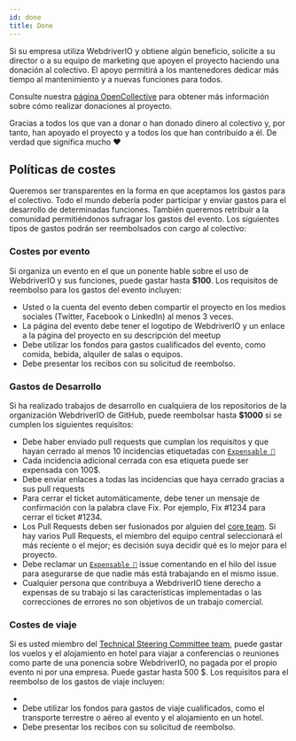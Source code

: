 ```yaml
---
id: done
title: Done
---
```


Si su empresa utiliza WebdriverIO y obtiene algún beneficio, solicite a su director o a su equipo de marketing que apoyen el proyecto haciendo una donación al colectivo. El apoyo permitirá a los mantenedores dedicar más tiempo al mantenimiento y a nuevas funciones para todos.

Consulte nuestra [página OpenCollective](https://opencollective.com/webdriverio) para obtener más información sobre cómo realizar donaciones al proyecto.

Gracias a todos los que van a donar o han donado dinero al colectivo y, por tanto, han apoyado el proyecto y a todos los que han contribuido a él. De verdad que significa mucho ❤️

## Políticas de costes

Queremos ser transparentes en la forma en que aceptamos los gastos para el colectivo. Todo el mundo debería poder participar y enviar gastos para el desarrollo de determinadas funciones. También queremos retribuir a la comunidad permitiéndonos sufragar los gastos del evento. Los siguientes tipos de gastos podrán ser reembolsados con cargo al colectivo:

### Costes por evento

Si organiza un evento en el que un ponente hable sobre el uso de WebdriverIO y sus funciones, puede gastar hasta __$100__. Los requisitos de reembolso para los gastos del evento incluyen:

- Usted o la cuenta del evento deben compartir el proyecto en los medios sociales (Twitter, Facebook o LinkedIn) al menos 3 veces.
- La página del evento debe tener el logotipo de WebdriverIO y un enlace a la página del proyecto en su descripción del meetup
- Debe utilizar los fondos para gastos cualificados del evento, como comida, bebida, alquiler de salas o equipos.
- Debe presentar los recibos con su solicitud de reembolso.

### Gastos de Desarrollo

Si ha realizado trabajos de desarrollo en cualquiera de los repositorios de la organización WebdriverIO de GitHub, puede reembolsar hasta __$1000__ si se cumplen los siguientes requisitos:

- Debe haber enviado pull requests que cumplan los requisitos y que hayan cerrado al menos 10 incidencias etiquetadas con [`Expensable 💸`](https://github.com/webdriverio/webdriverio/labels/Expensable%20%F0%9F%92%B8)
- Cada incidencia adicional cerrada con esa etiqueta puede ser expensada con 100$.
- Debe enviar enlaces a todas las incidencias que haya cerrado gracias a sus pull requests
- Para cerrar el ticket automáticamente, debe tener un mensaje de confirmación con la palabra clave Fix. Por ejemplo, Fix #1234 para cerrar el ticket #1234.
- Los Pull Requests deben ser fusionados por alguien del [core team](https://github.com/webdriverio/webdriverio/blob/main/AUTHORS.md#tsc-technical-steering-committee). Si hay varios Pull Requests, el miembro del equipo central seleccionará el más reciente o el mejor; es decisión suya decidir qué es lo mejor para el proyecto.
- Debe reclamar un [`Expensable 💸`](https://github.com/webdriverio/webdriverio/labels/Expensable%20%F0%9F%92%B8) issue comentando en el hilo del issue para asegurarse de que nadie más está trabajando en el mismo issue.
- Cualquier persona que contribuya a WebdriverIO tiene derecho a expensas de su trabajo si las características implementadas o las correcciones de errores no son objetivos de un trabajo comercial.

### Costes de viaje

Si es usted miembro del [Technical Steering Committee team](https://github.com/webdriverio/webdriverio/blob/main/AUTHORS.md#tsc-technical-steering-committee), puede gastar los vuelos y el alojamiento en hotel para viajar a conferencias o reuniones como parte de una ponencia sobre WebdriverIO, no pagada por el propio evento ni por una empresa. Puede gastar hasta 500 $. Los requisitos para el reembolso de los gastos de viaje incluyen:

-
- Debe utilizar los fondos para gastos de viaje cualificados, como el transporte terrestre o aéreo al evento y el alojamiento en un hotel.
- Debe presentar los recibos con su solicitud de reembolso.
